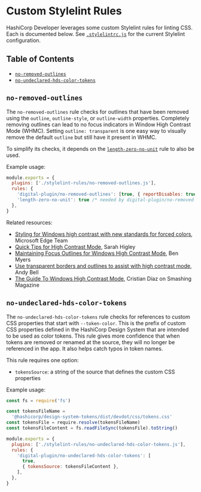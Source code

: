 # Custom Stylelint Rules

HashiCorp Developer leverages some custom Stylelint rules for linting CSS. Each is documented below. See [`.stylelintrc.js`](/.stylelintrc.js) for the current Stylelint configuration.

## Table of Contents

- [`no-removed-outlines`](#no-removed-outlines)
- [`no-undeclared-hds-color-tokens`](#no-undeclared-hds-color-tokens)

## `no-removed-outlines`

The `no-removed-outlines` rule checks for outlines that have been removed using the `outline`, `outline-style`, or `outline-width` properties. Completely removing outlines can lead to no focus indicators in Window High Contrast Mode (WHMC). Setting `outline: transparent` is one easy way to visually remove the default `outline` but still have it present in WHMC.

To simplify its checks, it depends on the [`length-zero-no-unit`](https://stylelint.io/user-guide/rules/list/length-zero-no-unit/) rule to also be used.

Example usage:

```js
module.exports = {
  plugins: ['./stylelint-rules/no-removed-outlines.js'],
  rules: {
    'digital-plugin/no-removed-outlines': [true, { reportDisables: true }],
    'length-zero-no-unit': true /* needed by digital-plugin/no-removed-outlines */,
  },
}
```

Related resources:

- [Styling for Windows high contrast with new standards for forced colors](https://blogs.windows.com/msedgedev/2020/09/17/styling-for-windows-high-contrast-with-new-standards-for-forced-colors/), Microsoft Edge Team
- [Quick Tips for High Contrast Mode](https://sarahmhigley.com/writing/whcm-quick-tips), Sarah Higley
- [Maintaining Focus Outlines for Windows High Contrast Mode](https://benmyers.dev/blog/whcm-outlines/), Ben Myers
- [Use transparent borders and outlines to assist with high contrast mode](https://piccalil.li/quick-tip/use-transparent-borders-and-outlines-to-assist-with-high-contrast-mode/), Andy Bell
- [The Guide To Windows High Contrast Mode](https://www.smashingmagazine.com/2022/06/guide-windows-high-contrast-mode/), Cristian Díaz on Smashing Magazine

## `no-undeclared-hds-color-tokens`

The `no-undeclared-hds-color-tokens` rule checks for references to custom CSS properties that start with `--token-color`. This is the prefix of custom CSS properties defined in the HashiCorp Design System that are intended to be used as color tokens. This rule gives more confidence that when tokens are removed or renamed at the source, they will no longer be referenced in the app. It also helps catch typos in token names.

This rule requires one option:

- `tokensSource`: a string of the source that defines the custom CSS properties

Example usage:

```js
const fs = require('fs')

const tokensFileName =
  '@hashicorp/design-system-tokens/dist/devdot/css/tokens.css'
const tokensFile = require.resolve(tokensFileName)
const tokensFileContent = fs.readFileSync(tokensFile).toString()

module.exports = {
  plugins: ['./stylelint-rules/no-undeclared-hds-color-tokens.js'],
  rules: {
    'digital-plugin/no-undeclared-hds-color-tokens': [
      true,
      { tokensSource: tokensFileContent },
    ],
  },
}
```

